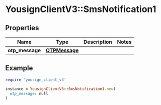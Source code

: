 # YousignClientV3::SmsNotification1

## Properties

| Name | Type | Description | Notes |
| ---- | ---- | ----------- | ----- |
| **otp_message** | [**OTPMessage**](OTPMessage.md) |  |  |

## Example

```ruby
require 'yousign_client_v3'

instance = YousignClientV3::SmsNotification1.new(
  otp_message: null
)
```

